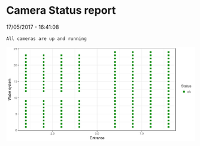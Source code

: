 Camera Status report
================
17/05/2017 - 16:41:08

    All cameras are up and running

![](camreport_files/figure-markdown_github/unnamed-chunk-2-1.png)
